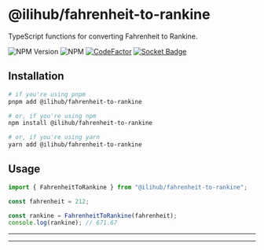 # @ilihub/fahrenheit-to-rankine

TypeScript functions for converting Fahrenheit to Rankine.

![NPM Version](https://img.shields.io/npm/v/%40ilihub%2Ffahrenheit-to-rankine?color=33cd56&logo=npm)
![NPM](https://img.shields.io/npm/l/%40ilihub%2Ffahrenheit-to-rankine)
[![CodeFactor](https://www.codefactor.io/repository/github/ilihub/npm/badge)](https://www.codefactor.io/repository/github/ilihub/npm)
[![Socket Badge](https://socket.dev/api/badge/npm/package/@ilihub/fahrenheit-to-rankine)](https://socket.dev/npm/package/@ilihub/fahrenheit-to-rankine)

## Installation

```bash
# if you're using pnpm
pnpm add @ilihub/fahrenheit-to-rankine

# or, if you're using npm
npm install @ilihub/fahrenheit-to-rankine

# or, if you're using yarn
yarn add @ilihub/fahrenheit-to-rankine
```

## Usage

```javascript
import { FahrenheitToRankine } from "@ilihub/fahrenheit-to-rankine";

const fahrenheit = 212;

const rankine = FahrenheitToRankine(fahrenheit);
console.log(rankine); // 671.67
```

---

<!-- sponsors_and_backers_section_start -->

<!-- sponsors_and_backers_section_end -->

---
